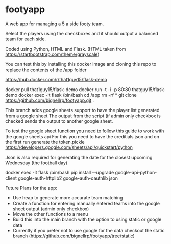 # footyapp

A web app for managing a 5 a side footy team.

Select the players using the checkboxes and it should output a balanced team for each side.

Coded using Python, HTML and Flask. (HTML taken from https://startbootstrap.com/theme/grayscale)

You can test this by installing this docker image and cloning this repo to replace the contents of the /app folder

https://hub.docker.com/r/that1guy15/flask-demo

docker pull that1guy15/flask-demo
docker run -t -i -p 80:80 thatguy15/flask-demo
docker exec -it flask /bin/bash
cd /app
rm -rf *
git clone https://github.com/bignellrp/footyapp.git .

This branch adds google sheets support to have the player list generated from a google sheet
The output from the script (if admin only checkbox is checked sends the output to another google sheet.

To test the google sheet function you need to follow this guide to work with the google sheets api
For this you need to have the creditials.json and on the first run generate the token.pickle
https://developers.google.com/sheets/api/quickstart/python

Json is also required for generating the date for the closest upcoming Wednesday (the football day)

docker exec -it flask /bin/bash
pip install --upgrade google-api-python-client google-auth-httplib2 google-auth-oauthlib json

Future Plans for the app:

- Use heap to generate more accurate team matching
- Create a function for entering manually entered teams into the google sheet output (admin only checkbox)
- Move the other functions to a menu
- Build this into the main branch with the option to using static or google data
- Currently if you prefer not to use google for the data checkout the static branch (https://github.com/bignellrp/footyapp/tree/static)